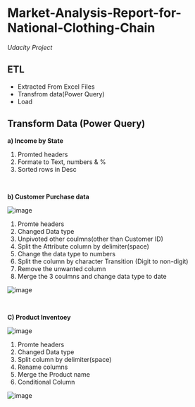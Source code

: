 # Market-Analysis-Report-for-National-Clothing-Chain
*Udacity Project*

## ETL
- Extracted From Excel Files 
- Transfrom data(Power Query)
- Load 

## Transform Data (Power Query)

**a) Income by State**
1) Promted headers
2) Formate to Text, numbers & %
3) Sorted rows in Desc

<br />

**b) Customer Purchase data**

![image](https://user-images.githubusercontent.com/92777166/138549023-e58de661-2d4b-4f2e-9b1f-a89cb12f36ed.png)
1) Promte headers
2) Changed Data type
3) Unpivoted other coulmns(other than Customer ID)
4) Split the Attribute column by delimiter(space)
5) Change the data type to numbers
6) Split the column by character Transition (Digit to non-digit)
7) Remove the unwanted column
8) Merge the 3 coulmns and change data type to date
 
![image](https://user-images.githubusercontent.com/92777166/138549052-ecb4fe03-0f1c-481e-bd55-ef9a8194f2d9.png)

<br />

**C) Product Inventoey**

![image](https://user-images.githubusercontent.com/92777166/138550261-1e2a8d06-3df5-4faa-8590-661a82b21089.png)
1)  Promte headers
2)  Changed Data type
3)  Split column by delimiter(space)
4)  Rename columns
5)  Merge the Product name
6)  Conditional Column

![image](https://user-images.githubusercontent.com/92777166/138550698-7d2ae1fd-da3d-4f18-88e1-f35d935aec32.png)

<br />


